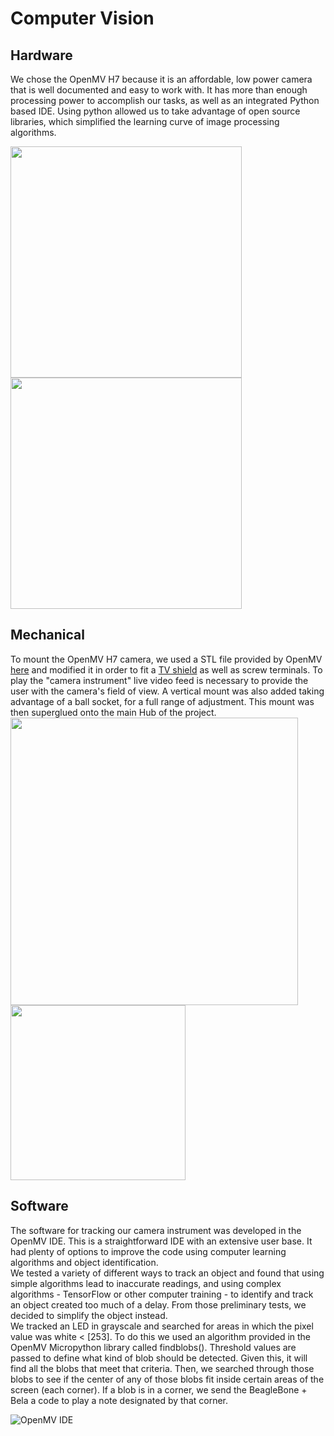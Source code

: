 # Computer Vision  

## Hardware  
We chose the OpenMV H7 because it is an affordable, low power camera that is well documented and easy to work with. It has more than enough processing power to accomplish our tasks, as well as an integrated Python based IDE. Using python allowed us to take advantage of open source libraries, which simplified the learning curve of image processing algorithms.

<img src="https://github.com/neilkatahira/EE-Emerge-2020-Loopmaster/blob/master/pictures/openmvh7.png?raw=true" width="370"><img src="https://github.com/neilkatahira/EE-Emerge-2020-Loopmaster/blob/master/pictures/tvshield.png?raw=true" width="370">

## Mechanical  
To mount the OpenMV H7 camera, we used a STL file provided by OpenMV [here](https://openmv.io/collections/products/products/openmv-cam-h7-case) and modified it in order to fit a [TV shield](https://openmv.io/collections/products/products/tv-shield) as well as screw terminals. To play the "camera instrument" live video feed is necessary to provide the user with the camera's field of view. A vertical mount was also added taking advantage of a ball socket, for a full range of adjustment. This mount was then superglued onto the main Hub of the project.  
<img src="https://github.com/neilkatahira/EE-Emerge-2020-Loopmaster/blob/master/pictures/ballandsocket.png?raw=true" width="460"><img src="https://github.com/neilkatahira/EE-Emerge-2020-Loopmaster/blob/master/pictures/CameraModel.png?raw=true" width="280">

## Software  
The software for tracking our camera instrument was developed in the OpenMV IDE. This is a straightforward IDE with an extensive user base. It had plenty of options to improve the code using computer learning algorithms and object identification.  
We tested a variety of different ways to track an object and found that using simple algorithms lead to inaccurate readings, and using complex algorithms - TensorFlow or other computer training - to identify and track an object created too much of a delay. From those preliminary tests, we decided to simplify the object instead.  
We tracked an LED in grayscale and searched for areas in which the pixel value was white < [253]. To do this we used an algorithm provided in the OpenMV Micropython library called  findblobs(). Threshold values are passed to define what kind of blob should be detected. Given this, it will find all the blobs that meet that criteria. Then, we searched through those blobs to see if the center of any of those blobs fit inside certain areas of the screen (each corner). If a blob is in a corner, we send the BeagleBone + Bela a code to play a note designated by that corner.

![OpenMV IDE](https://github.com/neilkatahira/EE-Emerge-2020-Loopmaster/blob/master/pictures/openmvide.png?raw=true)